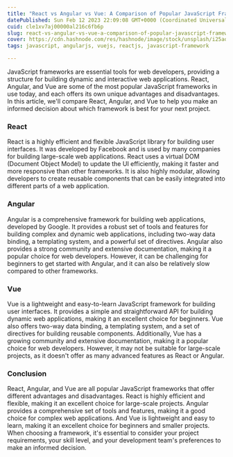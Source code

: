 ```yaml
---
title: "React vs Angular vs Vue: A Comparison of Popular JavaScript Frameworks"
datePublished: Sun Feb 12 2023 22:09:08 GMT+0000 (Coordinated Universal Time)
cuid: cle1xv7aj00000al216c6fb6p
slug: react-vs-angular-vs-vue-a-comparison-of-popular-javascript-frameworks
cover: https://cdn.hashnode.com/res/hashnode/image/stock/unsplash/i25aqE_YUZs/upload/5baa5fd25fe2e06edc59d1dd52717505.jpeg
tags: javascript, angularjs, vuejs, reactjs, javascript-framework

---
```


JavaScript frameworks are essential tools for web developers, providing a structure for building dynamic and interactive web applications. React, Angular, and Vue are some of the most popular JavaScript frameworks in use today, and each offers its own unique advantages and disadvantages. In this article, we'll compare React, Angular, and Vue to help you make an informed decision about which framework is best for your next project.

### React

React is a highly efficient and flexible JavaScript library for building user interfaces. It was developed by Facebook and is used by many companies for building large-scale web applications. React uses a virtual DOM (Document Object Model) to update the UI efficiently, making it faster and more responsive than other frameworks. It is also highly modular, allowing developers to create reusable components that can be easily integrated into different parts of a web application.

### Angular

Angular is a comprehensive framework for building web applications, developed by Google. It provides a robust set of tools and features for building complex and dynamic web applications, including two-way data binding, a templating system, and a powerful set of directives. Angular also provides a strong community and extensive documentation, making it a popular choice for web developers. However, it can be challenging for beginners to get started with Angular, and it can also be relatively slow compared to other frameworks.

### Vue

Vue is a lightweight and easy-to-learn JavaScript framework for building user interfaces. It provides a simple and straightforward API for building dynamic web applications, making it an excellent choice for beginners. Vue also offers two-way data binding, a templating system, and a set of directives for building reusable components. Additionally, Vue has a growing community and extensive documentation, making it a popular choice for web developers. However, it may not be suitable for large-scale projects, as it doesn't offer as many advanced features as React or Angular.

### Conclusion

React, Angular, and Vue are all popular JavaScript frameworks that offer different advantages and disadvantages. React is highly efficient and flexible, making it an excellent choice for large-scale projects. Angular provides a comprehensive set of tools and features, making it a good choice for complex web applications. And Vue is lightweight and easy to learn, making it an excellent choice for beginners and smaller projects. When choosing a framework, it's essential to consider your project requirements, your skill level, and your development team's preferences to make an informed decision.